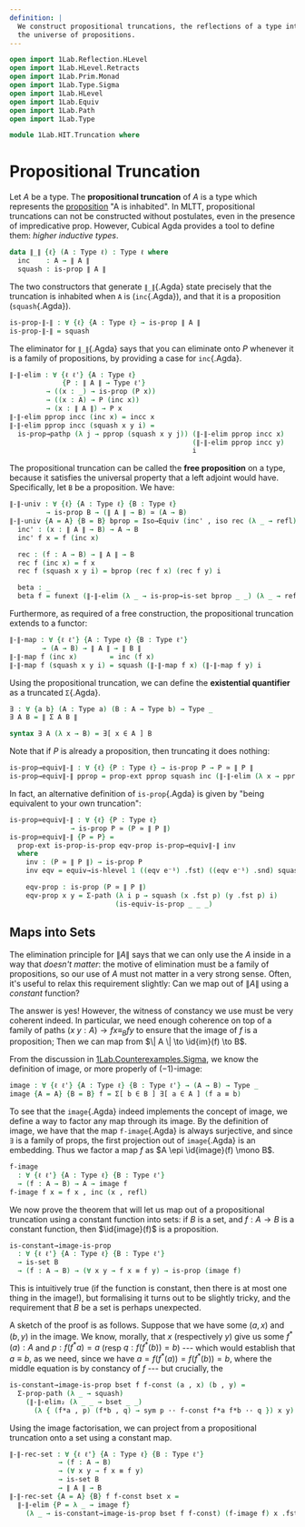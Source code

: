 ```yaml
---
definition: |
  We construct propositional truncations, the reflections of a type into
  the universe of propositions.
---
```

```agda
open import 1Lab.Reflection.HLevel
open import 1Lab.HLevel.Retracts
open import 1Lab.Prim.Monad
open import 1Lab.Type.Sigma
open import 1Lab.HLevel
open import 1Lab.Equiv
open import 1Lab.Path
open import 1Lab.Type

module 1Lab.HIT.Truncation where
```

# Propositional Truncation

Let $A$ be a type. The **propositional truncation** of $A$ is a type
which represents the [proposition] "A is inhabited". In MLTT,
propositional truncations can not be constructed without postulates,
even in the presence of impredicative prop. However, Cubical Agda
provides a tool to define them: _higher inductive types_.

[proposition]: agda://1Lab.HLevel#is-prop

```agda
data ∥_∥ {ℓ} (A : Type ℓ) : Type ℓ where
  inc    : A → ∥ A ∥
  squash : is-prop ∥ A ∥
```

The two constructors that generate `∥_∥`{.Agda} state precisely that the
truncation is inhabited when `A` is (`inc`{.Agda}), and that it is a
proposition (`squash`{.Agda}).

```agda
is-prop-∥-∥ : ∀ {ℓ} {A : Type ℓ} → is-prop ∥ A ∥
is-prop-∥-∥ = squash
```

<!--
```agda
instance
  H-Level-truncation : ∀ {n} {ℓ} {A : Type ℓ} → H-Level ∥ A ∥ (suc n)
  H-Level-truncation = hlevel-instance (is-prop→is-hlevel-suc squash)
```
-->

The eliminator for `∥_∥`{.Agda} says that you can eliminate onto $P$
whenever it is a family of propositions, by providing a case for
`inc`{.Agda}.

```agda
∥-∥-elim : ∀ {ℓ ℓ'} {A : Type ℓ}
             {P : ∥ A ∥ → Type ℓ'}
         → ((x : _) → is-prop (P x))
         → ((x : A) → P (inc x))
         → (x : ∥ A ∥) → P x
∥-∥-elim pprop incc (inc x) = incc x
∥-∥-elim pprop incc (squash x y i) =
  is-prop→pathp (λ j → pprop (squash x y j)) (∥-∥-elim pprop incc x)
                                             (∥-∥-elim pprop incc y)
                                             i
```

<!--
```agda
∥-∥-elim₂ : ∀ {ℓ ℓ₁ ℓ₂} {A : Type ℓ} {B : Type ℓ₁}
              {P : ∥ A ∥ → ∥ B ∥ → Type ℓ₂}
          → (∀ x y → is-prop (P x y))
          → (∀ x y → P (inc x) (inc y))
          → ∀ x y → P x y
∥-∥-elim₂ {A = A} {B} {P} pprop work x y = go x y where
  go : ∀ x y → P x y
  go (inc x) (inc x₁) = work x x₁
  go (inc x) (squash y y₁ i) =
    is-prop→pathp (λ i → pprop (inc x) (squash y y₁ i))
                  (go (inc x) y) (go (inc x) y₁) i

  go (squash x x₁ i) z =
    is-prop→pathp (λ i → pprop (squash x x₁ i) z)
                  (go x z) (go x₁ z) i

∥-∥-rec : ∀ {ℓ ℓ'} {A : Type ℓ} {P : Type ℓ'}
         → is-prop P
         → (A → P)
         → (x : ∥ A ∥) → P
∥-∥-rec pprop = ∥-∥-elim (λ _ → pprop)

∥-∥-rec!
  : ∀ {ℓ ℓ'} {A : Type ℓ} {P : Type ℓ'}
  → {@(tactic hlevel-tactic-worker) pprop : is-prop P}
  → (A → P)
  → (x : ∥ A ∥) → P
∥-∥-rec! {pprop = pprop} = ∥-∥-elim (λ _ → pprop)

∥-∥-proj : ∀ {ℓ} {A : Type ℓ} → {@(tactic hlevel-tactic-worker) ap : is-prop A} → ∥ A ∥ → A
∥-∥-proj {ap = ap} = ∥-∥-rec ap λ x → x
```
-->

The propositional truncation can be called the **free proposition** on a
type, because it satisfies the universal property that a left adjoint
would have. Specifically, let `B` be a proposition. We have:

```agda
∥-∥-univ : ∀ {ℓ} {A : Type ℓ} {B : Type ℓ}
         → is-prop B → (∥ A ∥ → B) ≃ (A → B)
∥-∥-univ {A = A} {B = B} bprop = Iso→Equiv (inc' , iso rec (λ _ → refl) beta) where
  inc' : (x : ∥ A ∥ → B) → A → B
  inc' f x = f (inc x)

  rec : (f : A → B) → ∥ A ∥ → B
  rec f (inc x) = f x
  rec f (squash x y i) = bprop (rec f x) (rec f y) i

  beta : _
  beta f = funext (∥-∥-elim (λ _ → is-prop→is-set bprop _ _) (λ _ → refl))
```

Furthermore, as required of a free construction, the propositional
truncation extends to a functor:

```agda
∥-∥-map : ∀ {ℓ ℓ'} {A : Type ℓ} {B : Type ℓ'}
        → (A → B) → ∥ A ∥ → ∥ B ∥
∥-∥-map f (inc x)        = inc (f x)
∥-∥-map f (squash x y i) = squash (∥-∥-map f x) (∥-∥-map f y) i
```

<!--
```agda
∥-∥-map₂ : ∀ {ℓ ℓ' ℓ''} {A : Type ℓ} {B : Type ℓ'} {C : Type ℓ''}
         → (A → B → C) → ∥ A ∥ → ∥ B ∥ → ∥ C ∥
∥-∥-map₂ f (inc x) (inc y)  = inc (f x y)
∥-∥-map₂ f (squash x y i) z = squash (∥-∥-map₂ f x z) (∥-∥-map₂ f y z) i
∥-∥-map₂ f x (squash y z i) = squash (∥-∥-map₂ f x y) (∥-∥-map₂ f x z) i
```
-->

Using the propositional truncation, we can define the **existential
quantifier** as a truncated `Σ`{.Agda}.

```agda
∃ : ∀ {a b} (A : Type a) (B : A → Type b) → Type _
∃ A B = ∥ Σ A B ∥

syntax ∃ A (λ x → B) = ∃[ x ∈ A ] B
```

Note that if $P$ is already a proposition, then truncating it does
nothing:

```agda
is-prop→equiv∥-∥ : ∀ {ℓ} {P : Type ℓ} → is-prop P → P ≃ ∥ P ∥
is-prop→equiv∥-∥ pprop = prop-ext pprop squash inc (∥-∥-elim (λ x → pprop) λ x → x)
```

In fact, an alternative definition of `is-prop`{.Agda} is given by "being
equivalent to your own truncation":

```agda
is-prop≃equiv∥-∥ : ∀ {ℓ} {P : Type ℓ}
               → is-prop P ≃ (P ≃ ∥ P ∥)
is-prop≃equiv∥-∥ {P = P} =
  prop-ext is-prop-is-prop eqv-prop is-prop→equiv∥-∥ inv
  where
    inv : (P ≃ ∥ P ∥) → is-prop P
    inv eqv = equiv→is-hlevel 1 ((eqv e⁻¹) .fst) ((eqv e⁻¹) .snd) squash

    eqv-prop : is-prop (P ≃ ∥ P ∥)
    eqv-prop x y = Σ-path (λ i p → squash (x .fst p) (y .fst p) i)
                          (is-equiv-is-prop _ _ _)
```

## Maps into Sets

The elimination principle for $\| A \|$ says that we can only use the
$A$ inside in a way that _doesn't matter_: the motive of elimination
must be a family of propositions, so our use of $A$ must not matter in a
very strong sense. Often, it's useful to relax this requirement
slightly: Can we map out of $\| A \|$ using a _constant_ function?

The answer is yes! However, the witness of  constancy we use must be
very coherent indeed. In particular, we need enough coherence on top of
a family of paths $(x\ y : A) \to f x \equiv_B f y$ to ensure that the
image of $f$ is a proposition; Then we can map from $\| A \| \to
\id{im}(f) \to B$.

From the discussion in [1Lab.Counterexamples.Sigma], we know the
definition of image, or more properly of $(-1)$-image:

[1Lab.Counterexamples.Sigma]: 1Lab.Counterexamples.Sigma.html

```agda
image : ∀ {ℓ ℓ'} {A : Type ℓ} {B : Type ℓ'} → (A → B) → Type _
image {A = A} {B = B} f = Σ[ b ∈ B ] ∃[ a ∈ A ] (f a ≡ b)
```

To see that the `image`{.Agda} indeed implements the concept of image,
we define a way to factor any map through its image. By the definition
of image, we have that the map `f-image`{.Agda} is always surjective,
and since `∃` is a family of props, the first projection out of
`image`{.Agda} is an embedding. Thus we factor a map $f$ as $A \epi
\id{image}(f) \mono B$.

```agda
f-image
  : ∀ {ℓ ℓ'} {A : Type ℓ} {B : Type ℓ'}
  → (f : A → B) → A → image f
f-image f x = f x , inc (x , refl)
```

We now prove the theorem that will let us map out of a propositional
truncation using a constant function into sets: if $B$ is a set, and $f
: A \to B$ is a constant function, then $\id{image}(f)$ is a
proposition.

```agda
is-constant→image-is-prop
  : ∀ {ℓ ℓ'} {A : Type ℓ} {B : Type ℓ'}
  → is-set B
  → (f : A → B) → (∀ x y → f x ≡ f y) → is-prop (image f)
```

This is intuitively true (if the function is constant, then there is at
most one thing in the image!), but formalising it turns out to be
slightly tricky, and the requirement that $B$ be a set is perhaps
unexpected.

A sketch of the proof is as follows. Suppose that we have some $(a, x)$
and $(b, y)$ in the image. We know, morally, that $x$ (respectively $y$) give us
some $f^*(a) : A$ and $p : f(f^*a) = a$ (resp $q : f(f^*(b)) = b$) ---
which would establish that $a \equiv b$, as we need, since we have $a =
f(f^*(a)) = f(f^*(b)) = b$, where the middle equation is by constancy of
$f$ --- but crucially, the

```agda
is-constant→image-is-prop bset f f-const (a , x) (b , y) =
  Σ-prop-path (λ _ → squash)
    (∥-∥-elim₂ (λ _ _ → bset _ _)
      (λ { (f*a , p) (f*b , q) → sym p ·· f-const f*a f*b ·· q }) x y)
```

Using the image factorisation, we can project from a propositional
truncation onto a set using a constant map.

```agda
∥-∥-rec-set : ∀ {ℓ ℓ'} {A : Type ℓ} {B : Type ℓ'}
            → (f : A → B)
            → (∀ x y → f x ≡ f y)
            → is-set B
            → ∥ A ∥ → B
∥-∥-rec-set {A = A} {B} f f-const bset x =
  ∥-∥-elim {P = λ _ → image f}
    (λ _ → is-constant→image-is-prop bset f f-const) (f-image f) x .fst
```

<!--
```agda
instance
  Do-∥∥ : Do-syntax (λ x → x) ∥_∥
  Do-∥∥ .Do-syntax._>>=_ {A = A} {B = B} = go where
    go : ∥ A ∥ → (A → ∥ B ∥) → ∥ B ∥
    go (inc x) f = f x
    go (squash x y i) f = squash (go x f) (go y f) i

  {-# TERMINATING #-}
  Idiom-∥∥ : Idiom-syntax (λ x → x) ∥_∥
  Idiom-∥∥ .Idiom-syntax.pure = inc
  Idiom-∥∥ .Idiom-syntax._<*>_ {A = A} {B = B} = go where
    go : ∥ (A → B) ∥ → ∥ A ∥ → ∥ B ∥
    go (inc f) (inc x) = inc (f x)
    go (inc f) (squash x y i) = squash (go (inc f) x) (go (inc f) y) i
    go (squash f g i) (inc y) = squash (go f (inc y)) (go g (inc y)) i
    go (squash f g i) (squash x y j) = hcomp (∂ i ∨ ∂ j) λ where
      k (i = i0) → squash (go f x) (go f (squash x y j)) k
      k (i = i1) → squash (go f x) (go g (squash x y j)) k
      k (j = i0) → squash (go f x) (go (squash f g i) x) k
      k (j = i1) → squash (go f x) (go (squash f g i) y) k
      k (k = i0) → go f x
```
-->
